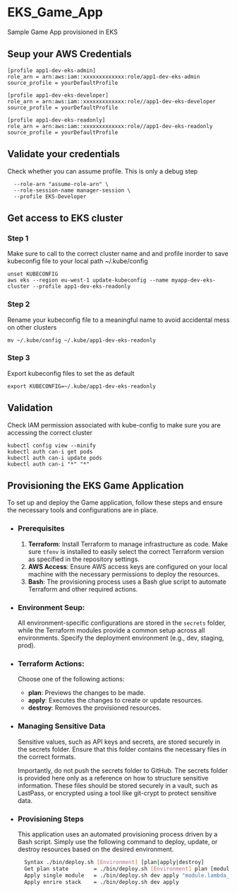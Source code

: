 # EKS_Game_App
Sample Game App provisioned in EKS

## Seup your AWS Credentials
```
[profile app1-dev-eks-admin]
role_arn = arn:aws:iam::xxxxxxxxxxxxx:role/app1-dev-eks-admin
source_profile = yourDefaultProfile

[profile app1-dev-eks-developer]
role_arn = arn:aws:iam::xxxxxxxxxxxxx:role//app1-dev-eks-developer
source_profile = yourDefaultProfile

[profile app1-dev-eks-readonly]
role_arn = arn:aws:iam::xxxxxxxxxxxxx:role//app1-dev-eks-readonly
source_profile = yourDefaultProfile
```

## Validate your credentials
Check whether you can assume profile. This is only a debug step
```aws sts assume-role \
  --role-arn "assume-role-arn" \
  --role-session-name manager-session \
  --profile EKS-Developer
```

## Get access to EKS cluster

### Step 1
Make sure to call to the correct cluster name and and profile inorder to save kubeconfig file to your local path ~/.kube/config
```
unset KUBECONFIG
aws eks --region eu-west-1 update-kubeconfig --name myapp-dev-eks-cluster --profile app1-dev-eks-readonly
``` 

### Step 2
Rename your kubeconfig file to a meaningful name to avoid accidental mess on other clusters
```
mv ~/.kube/config ~/.kube/app1-dev-eks-readonly
```

### Step 3
Export kubeconfig files to set the as default
```
export KUBECONFIG=~/.kube/app1-dev-eks-readonly
```

## Validation
Check IAM permission associated with kube-config to make sure you are accessing the correct cluster
```
kubectl config view --minify
kubectl auth can-i get pods
kubectl auth can-i update pods
kubectl auth can-i "*" "*"
```

## Provisioning the EKS Game Application

To set up and deploy the Game application, follow these steps and ensure the necessary tools and configurations are in place.

 - ### Prerequisites

   1. **Terraform**: Install Terraform to manage infrastructure as code. Make sure `tfenv` is installed to easily select the correct Terraform version as specified in the repository settings.
   2. **AWS Access**: Ensure AWS access keys are configured on your local machine with the necessary permissions to deploy the resources.
   3. **Bash**: The provisioning process uses a Bash glue script to automate Terraform and other required actions.

- ### Environment Seup:
  All environment-specific configurations are stored in the `secrets` folder, while the Terraform modules provide a common setup across all environments. Specify the deployment environment (e.g., dev, staging, prod).

- ### Terraform Actions: 
  Choose one of the following actions:
  - **plan**: Previews the changes to be made.
  - **apply**: Executes the changes to create or update resources.
  - **destroy**: Removes the provisioned resources.

- ### Managing Sensitive Data
  Sensitive values, such as API keys and secrets, are stored securely in the secrets folder. Ensure that this folder contains the necessary files in the correct formats. 
  
  Importantly, do not push the secrets folder to GitHub. The secrets folder is provided here only as a reference on how to structure sensitive information. These files should be stored securely in a vault, such as LastPass, or encrypted using a tool like git-crypt to protect sensitive data.

- ### Provisioning Steps

   This application uses an automated provisioning process driven by a Bash script. Simply use the following command to deploy, update, or destroy resources based on the desired environment.

   ```bash
     Syntax ./bin/deploy.sh [Environment] [plan|apply|destroy]
     Get plan state        = ./bin/deploy.sh [Environment] plan [module name]
     Apply single module   = ./bin/deploy.sh dev apply "module.lambda_function"
     Apply enrire stack    = ./bin/deploy.sh dev apply
   ```
